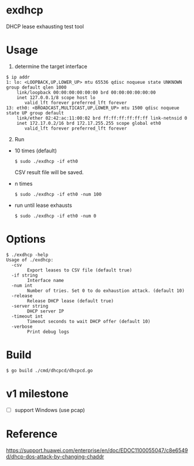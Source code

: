 # exdhcp

DHCP lease exhausting test tool

# Usage

1. determine the target interface

```
$ ip addr
1: lo: <LOOPBACK,UP,LOWER_UP> mtu 65536 qdisc noqueue state UNKNOWN group default qlen 1000
    link/loopback 00:00:00:00:00:00 brd 00:00:00:00:00:00
    inet 127.0.0.1/8 scope host lo
       valid_lft forever preferred_lft forever
13: eth0: <BROADCAST,MULTICAST,UP,LOWER_UP> mtu 1500 qdisc noqueue state UP group default 
    link/ether 02:42:ac:11:00:02 brd ff:ff:ff:ff:ff:ff link-netnsid 0
    inet 172.17.0.2/16 brd 172.17.255.255 scope global eth0
       valid_lft forever preferred_lft forever
```

2. Run

- 10 times (default)

  ```
  $ sudo ./exdhcp -if eth0
  ```

  CSV result file will be saved.

- n times

  ```
  $ sudo ./exdhcp -if eth0 -num 100
  ```

- run until lease exhausts

  ```
  $ sudo ./exdhcp -if eth0 -num 0
  ```

# Options

```
$ ./exdhcp -help
Usage of ./exdhcp:
  -csv
        Export leases to CSV file (default true)
  -if string
        Interface name
  -num int
        Number of tries. Set 0 to do exhaustion attack. (default 10)
  -release
        Release DHCP lease (default true)
  -server string
        DHCP server IP
  -timeout int
        Timeout seconds to wait DHCP offer (default 10)
  -verbose
        Print debug logs
```

# Build

```
$ go build ./cmd/dhcpcd/dhcpcd.go
```

# v1 milestone

- [ ] support Windows (use pcap)

# Reference

https://support.huawei.com/enterprise/en/doc/EDOC1100055047/c8e6549d/dhcp-dos-attack-by-changing-chaddr
